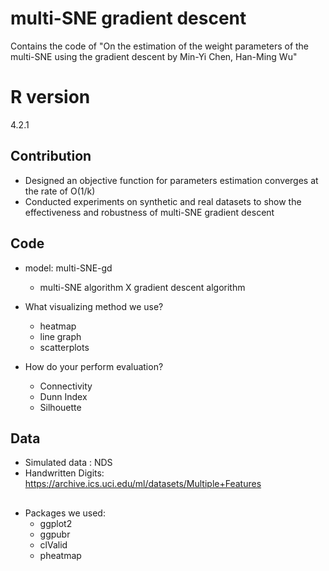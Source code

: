 # multi-SNE gradient descent
Contains the code of "On the estimation of the weight parameters of the multi-SNE using the gradient descent by Min-Yi Chen, Han-Ming Wu" 

# R version
4.2.1

## Contribution
* Designed an objective function for parameters estimation converges at the rate of O(1/k)
* Conducted experiments on synthetic and real datasets to show the effectiveness and robustness of multi-SNE gradient descent


## Code

* model: multi-SNE-gd
	* multi-SNE algorithm X gradient descent algorithm
	
* What visualizing method we use?
	* heatmap
	* line graph
	* scatterplots

* How do your perform evaluation?
	* Connectivity
	* Dunn Index
	* Silhouette


## Data
- Simulated data : NDS
- Handwritten Digits: https://archive.ics.uci.edu/ml/datasets/Multiple+Features




##
* Packages we used:
	* ggplot2
  	* ggpubr
 	* clValid
  	* pheatmap
	
